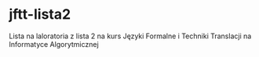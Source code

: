 # jftt-lista2
Lista na laloratoria z lista 2 na kurs Języki Formalne i Techniki Translacji na Informatyce Algorytmicznej
